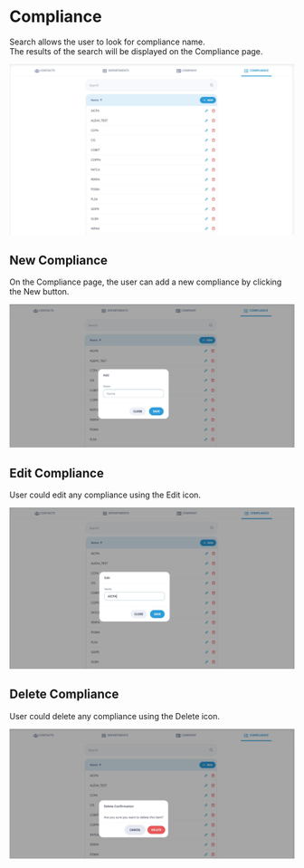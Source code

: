 # Compliance

Search allows the user to look for compliance name.  
The results of the search will be displayed on the Compliance page.

![Compliance](/images/compliance1.jpg)

## New Compliance

On the Compliance page, the user can add a new compliance by clicking the New button.

![Edit Compliance](/images/compliance2.jpg)

## Edit Compliance

User could edit any compliance using the Edit icon.

![Edit Compliance](/images/compliance3.jpg)

## Delete Compliance

User could delete any compliance using the Delete icon.

![Edit Compliance](/images/compliance4.jpg)
